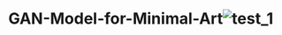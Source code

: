 # GAN-Model-for-Minimal-Art![test_1](https://user-images.githubusercontent.com/126356802/224580511-d4e40ad8-47a3-4d2d-b742-e517cc333d52.png)
